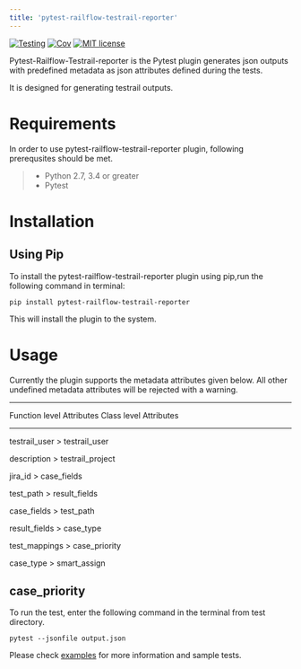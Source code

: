 ```yaml
---
title: 'pytest-railflow-testrail-reporter'
---
```


[![Testing](https://github.com/railflow/railflow-pytest-plugin/actions/workflows/testing.yml/badge.svg)](https://github.com/railflow/railflow-pytest-plugin/actions/workflows/testing.yml)
[![Cov](https://codecov.io/gh/railflow/railflow-pytest-plugin/branch/main/graph/badge.svg?token=7SB1JK4HWO)](https://codecov.io/gh/railflow/railflow-pytest-plugin)
[![MIT license](https://img.shields.io/badge/License-MIT-blue.svg)](https://lbesson.mit-license.org/)

Pytest-Railflow-Testrail-reporter is the Pytest plugin generates json
outputs with predefined metadata as json attributes defined during the
tests.

It is designed for generating testrail outputs.

Requirements
============

In order to use pytest-railflow-testrail-reporter plugin, following
prerequsites should be met.

> -   Python 2.7, 3.4 or greater
> -   Pytest

Installation
============

Using Pip
---------

To install the pytest-railflow-testrail-reporter plugin using pip,run
the following command in terminal:

    pip install pytest-railflow-testrail-reporter

This will install the plugin to the system.

Usage
=====

Currently the plugin supports the metadata attributes given below. All
other undefined metadata attributes will be rejected with a warning.

  -----------------------------------------------------------------------
  Function level Attributes                       Class level Attributes
  ----------------------------------------------- -----------------------
  testrail\_user                                  \> testrail\_user

  description                                     \> testrail\_project

  jira\_id                                        \> case\_fields

  test\_path                                      \> result\_fields

  case\_fields                                    \> test\_path

  result\_fields                                  \> case\_type

  test\_mappings                                  \> case\_priority

  case\_type                                      \> smart\_assign

  case\_priority                                  
  -----------------------------------------------------------------------

To run the test, enter the following command in the terminal from test
directory.

    pytest --jsonfile output.json

Please check
[examples](https://github.com/railflow/railflow-pytest-plugin/tree/main/examples)
for more information and sample tests.
